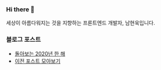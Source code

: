 ### Hi there 👋

세상이 아름다워지는 것을 지향하는 프론트엔드 개발자, 남현욱입니다.

### 블로그 포스트

- [돌아보는 2020년 한 해](https://hw0k.me/2020-retrospective/)
- [이전 포스트 모아보기](https://hw0k.me/previous-posts/)
